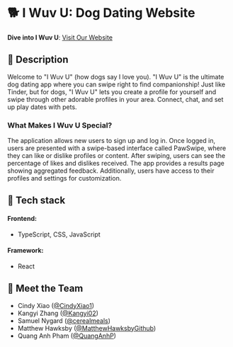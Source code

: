 #  🐕 I Wuv U: Dog Dating Website 


**Dive into I Wuv U**: [Visit Our Website](https://mountain-madness.vercel.app/)<br>


## 🌟 Description

Welcome to "I Wuv U" (how dogs say I love you). "I Wuv U" is the ultimate dog dating app where you can swipe right to find companionship! Just like Tinder, but for dogs, "I Wuv U" lets you create a profile for yourself and swipe through other adorable profiles in your area. Connect, chat, and set up play dates with pets.


### What Makes I Wuv U Special?
The application allows new users to sign up and log in. Once logged in, users are presented with a swipe-based interface called PawSwipe, where they can like or dislike profiles or content. After swiping, users can see the percentage of likes and dislikes received. The app provides a results page showing aggregated feedback. Additionally, users have access to their profiles and settings for customization.

## 🔧 Tech stack

#### Frontend:

- TypeScript, CSS, JavaScript

#### Framework:

- React

## 👥 Meet the Team

- Cindy Xiao ([@CindyXiao1](https://github.com/CindyXiao1))
- Kangyi Zhang ([@Kangyi02](https://github.com/Kangyi02))
- Samuel Nygard ([@cerealmeals](https://github.com/cerealmeals))
- Matthew Hawksby ([@MatthewHawksbyGithub](https://github.com/MatthewHawksbyGithub))
- Quang Anh Pham ([@QuangAnhP](https://github.com/QuangAnhP)) 